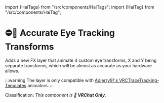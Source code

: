 ﻿---
unlisted: true
---
import {HaiTags} from "/src/components/HaiTags";
import {HaiTag} from "/src/components/HaiTag";

# ⛔💬 Accurate Eye Tracking Transforms

<HaiTags>
<HaiTag requiresVRChat={true} />
</HaiTags>

Adds a new FX layer that animate 4 custom eye transforms, X and Y being separate transforms, which will be almost as accurate as your hardware allows.

:::warning
The layer is only compatible with [Adjerry91's VRCTraceTracking-Templates](https://github.com/Adjerry91/VRCFaceTracking-Templates) animators.
:::

Classification: *This component is **💬 VRChat Only**.*